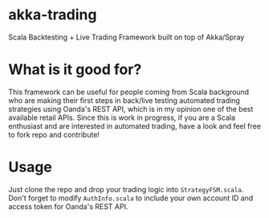 akka-trading
============

Scala Backtesting + Live Trading Framework built on top of Akka/Spray

What is it good for?
==============================

This framework can be useful for people coming from Scala background who are making their first steps in back/live testing automated trading strategies using Oanda's REST API, which is in my opinion one of the best available retail APIs. Since this is work in progress, if you are a Scala enthusiast and are interested in automated trading, have a look and feel free to fork repo and contribute!

Usage
=====

Just clone the repo and drop your trading logic into `StrategyFSM.scala`. Don't forget to modify `AuthInfo.scala` to include your own account ID and access token for Oanda's REST API.

